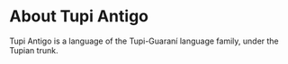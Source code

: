 # About Tupi Antigo

Tupi Antigo is a language of the Tupi-Guaraní language family, under the Tupian trunk.


<wQuiz content="asepiak piré"></wQuiz>